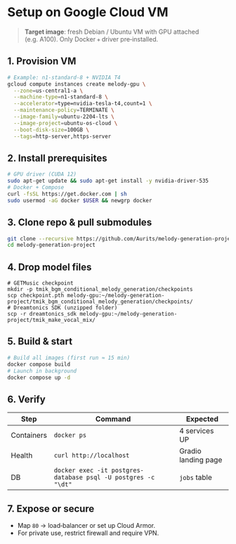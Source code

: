# Setup on Google Cloud VM

> **Target image**: fresh Debian / Ubuntu VM with GPU attached (e.g. A100). Only Docker + driver pre‑installed.

## 1. Provision VM
```bash
# Example: n1-standard-8 + NVIDIA T4
gcloud compute instances create melody-gpu \
  --zone=us-central1-a \
  --machine-type=n1-standard-8 \
  --accelerator=type=nvidia-tesla-t4,count=1 \
  --maintenance-policy=TERMINATE \
  --image-family=ubuntu-2204-lts \
  --image-project=ubuntu-os-cloud \
  --boot-disk-size=100GB \
  --tags=http-server,https-server
```

## 2. Install prerequisites
```bash
# GPU driver (CUDA 12)
sudo apt-get update && sudo apt-get install -y nvidia-driver-535
# Docker + Compose
curl -fsSL https://get.docker.com | sh
sudo usermod -aG docker $USER && newgrp docker
```

## 3. Clone repo & pull submodules
```bash
git clone --recursive https://github.com/Aurits/melody-generation-project.git
cd melody-generation-project
```

## 4. Drop model files
```
# GETMusic checkpoint
mkdir -p tmik_bgm_conditional_melody_generation/checkpoints
scp checkpoint.pth melody-gpu:~/melody-generation-project/tmik_bgm_conditional_melody_generation/checkpoints/
# Dreamtonics SDK (unzipped folder)
scp -r dreamtonics_sdk melody-gpu:~/melody-generation-project/tmik_make_vocal_mix/
```

## 5. Build & start
```bash
# Build all images (first run ≈ 15 min)
docker compose build
# Launch in background
docker compose up -d
```

## 6. Verify
| Step | Command | Expected |
|------|---------|----------|
| Containers | `docker ps` | 4 services UP |
| Health | `curl http://localhost` | Gradio landing page |
| DB | `docker exec -it postgres-database psql -U postgres -c "\dt"` | `jobs` table |

## 7. Expose or secure
* Map `80` → load‑balancer or set up Cloud Armor.
* For private use, restrict firewall and require VPN.

